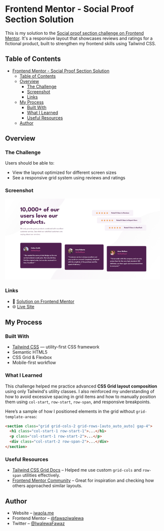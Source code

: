 # Frontend Mentor - Social Proof Section Solution

This is my solution to the [Social proof section challenge on Frontend Mentor](https://www.frontendmentor.io/challenges/social-proof-section-6e0qTv_bA). It's a responsive layout that showcases reviews and ratings for a fictional product, built to strengthen my frontend skills using Tailwind CSS.

## Table of Contents

- [Frontend Mentor - Social Proof Section Solution](#frontend-mentor---social-proof-section-solution)
  - [Table of Contents](#table-of-contents)
  - [Overview](#overview)
    - [The Challenge](#the-challenge)
    - [Screenshot](#screenshot)
    - [Links](#links)
  - [My Process](#my-process)
    - [Built With](#built-with)
    - [What I Learned](#what-i-learned)
    - [Useful Resources](#useful-resources)
  - [Author](#author)

## Overview

### The Challenge

Users should be able to:

- View the layout optimized for different screen sizes
- See a responsive grid system using reviews and ratings

### Screenshot

![Social Proof Section Screenshot](./preview.png)

### Links

- 🔗 [Solution on Frontend Mentor](https://www.frontendmentor.io/solutions/social-proof-section-tailwindcss)
- 🌐 [Live Site](https://fawaziwalewa.github.io/social-proof-section)

## My Process

### Built With

- [Tailwind CSS](https://tailwindcss.com/) — utility-first CSS framework
- Semantic HTML5
- CSS Grid & Flexbox
- Mobile-first workflow

### What I Learned

This challenge helped me practice advanced **CSS Grid layout composition** using only Tailwind's utility classes. I also reinforced my understanding of how to avoid excessive spacing in grid items and how to manually position them using `col-start`, `row-start`, `row-span`, and responsive breakpoints.

Here’s a sample of how I positioned elements in the grid without `grid-template-areas`:

```html
<section class="grid grid-cols-2 grid-rows-[auto_auto_auto] gap-4">
  <h1 class="col-start-1 row-start-1">...</h1>
  <p class="col-start-1 row-start-2">...</p>
  <div class="col-start-2 row-span-2">...</div>
</section>
```

### Useful Resources

- [Tailwind CSS Grid Docs](https://tailwindcss.com/docs/grid-template-columns) – Helped me use custom `grid-cols` and `row-span` utilities effectively.
- [Frontend Mentor Community](https://www.frontendmentor.io/community) – Great for inspiration and checking how others approached similar layouts.

## Author

- Website – [iwaola.me](https://iwaola.me)
- Frontend Mentor – [@fawaziwalewa](https://www.frontendmentor.io/profile/fawaziwalewa)
- Twitter – [@IwalewaFawaz](https://twitter.com/IwalewaFawaz)